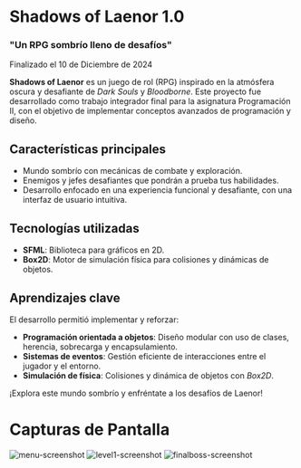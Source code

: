 # Shadows of Laenor 1.0  
### "Un RPG sombrío lleno de desafíos"  

Finalizado el 10 de Diciembre de 2024  

**Shadows of Laenor** es un juego de rol (RPG) inspirado en la atmósfera oscura y desafiante de *Dark Souls* y *Bloodborne*. Este proyecto fue desarrollado como trabajo integrador final para la asignatura Programación II, con el objetivo de implementar conceptos avanzados de programación y diseño.  

## Características principales  
- Mundo sombrío con mecánicas de combate y exploración.  
- Enemigos y jefes desafiantes que pondrán a prueba tus habilidades.  
- Desarrollo enfocado en una experiencia funcional y desafiante, con una interfaz de usuario intuitiva.  

## Tecnologías utilizadas  
- **SFML**: Biblioteca para gráficos en 2D.  
- **Box2D**: Motor de simulación física para colisiones y dinámicas de objetos.  

## Aprendizajes clave  
El desarrollo permitió implementar y reforzar:  
- **Programación orientada a objetos**: Diseño modular con uso de clases, herencia, sobrecarga y encapsulamiento.  
- **Sistemas de eventos**: Gestión eficiente de interacciones entre el jugador y el entorno.  
- **Simulación de física**: Colisiones y dinámica de objetos con *Box2D*.  

¡Explora este mundo sombrío y enfréntate a los desafíos de Laenor!

# Capturas de Pantalla
![menu-screenshot](https://github.com/user-attachments/assets/0cb2bdcf-d0eb-4813-85d7-5264f99116d9)
![level1-screenshot](https://github.com/user-attachments/assets/8d583140-53da-419b-a708-effa579e6d1f)
![finalboss-screenshot](https://github.com/user-attachments/assets/386d310d-891c-4d2b-8ed4-a89b801bb1e1)
